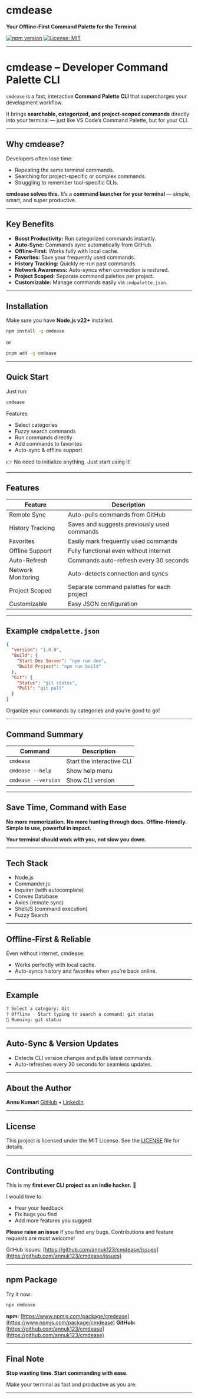 # cmdease

**Your Offline-First Command Palette for the Terminal**

[![npm version](https://img.shields.io/npm/v/cmdease.svg)](https://www.npmjs.com/package/cmdease)
[![License: MIT](https://img.shields.io/badge/License-MIT-green.svg)](LICENSE)

---

# cmdease – Developer Command Palette CLI

`cmdease` is a fast, interactive **Command Palette CLI** that supercharges your development workflow.

It brings **searchable, categorized, and project-scoped commands** directly into your terminal — just like VS Code’s Command Palette, but for your CLI.

---

## Why cmdease?

Developers often lose time:

* Repeating the same terminal commands.
* Searching for project-specific or complex commands.
* Struggling to remember tool-specific CLIs.

**cmdease solves this.**
It’s a **command launcher for your terminal** — simple, smart, and super productive.

---

## Key Benefits

* **Boost Productivity:** Run categorized commands instantly.
* **Auto-Sync:** Commands sync automatically from GitHub.
* **Offline-First:** Works fully with local cache.
* **Favorites:** Save your frequently used commands.
* **History Tracking:** Quickly re-run past commands.
* **Network Awareness:** Auto-syncs when connection is restored.
* **Project Scoped:** Separate command palettes per project.
* **Customizable:** Manage commands easily via `cmdpalette.json`.

---

##  Installation

Make sure you have **Node.js v22+** installed.

```bash
npm install -g cmdease
```

or

```bash
pnpm add -g cmdease
```

---

##  Quick Start

Just run:

```bash
cmdease
```

Features:

* Select categories
* Fuzzy search commands
* Run commands directly
* Add commands to favorites
* Auto-sync & offline support

👉 No need to initialize anything. Just start using it!

---

## Features

| Feature               | Description                                 |
| --------------------- | ------------------------------------------- |
|  Remote Sync        | Auto-pulls commands from GitHub             |
|  History Tracking   | Saves and suggests previously used commands |
|  Favorites           | Easily mark frequently used commands        |
|  Offline Support    | Fully functional even without internet      |
|  Auto-Refresh       | Commands auto-refresh every 30 seconds      |
|  Network Monitoring | Auto-detects connection and syncs           |
|  Project Scoped    | Separate command palettes for each project  |
|  Customizable       | Easy JSON configuration                     |

---

## Example `cmdpalette.json`

```json
{
  "version": "1.0.0",
  "Build": {
    "Start Dev Server": "npm run dev",
    "Build Project": "npm run build"
  },
  "Git": {
    "Status": "git status",
    "Pull": "git pull"
  }
}
```

 Organize your commands by categories and you’re good to go!

---

##  Command Summary

| Command             | Description               |
| ------------------- | ------------------------- |
| `cmdease`           | Start the interactive CLI |
| `cmdease --help`    | Show help menu            |
| `cmdease --version` | Show CLI version          |

---

##  Save Time, Command with Ease

 **No more memorization.**
 **No more hunting through docs.**
 **Offline-friendly.**
 **Simple to use, powerful in impact.**

**Your terminal should work *with* you, not slow you down.**

---

##  Tech Stack

* Node.js
* Commander.js
* Inquirer (with autocomplete)
* Convex Database
* Axios (remote sync)
* ShellJS (command execution)
* Fuzzy Search

---

##  Offline-First & Reliable

Even without internet, cmdease:

* Works perfectly with local cache.
* Auto-syncs history and favorites when you're back online.

---

## Example

```bash
? Select a category: Git
? Offline - Start typing to search a command: git status
🚀 Running: git status
```

---

## Auto-Sync & Version Updates

* Detects CLI version changes and pulls latest commands.
* Auto-refreshes every 30 seconds for seamless updates.

---

## About the Author

**Annu Kumari**
[GitHub](https://github.com/annuk123) • [LinkedIn](https://www.linkedin.com/in/annu-kumari-540337237/)

---

## License

This project is licensed under the MIT License. See the [LICENSE](LICENSE) file for details.

---

##  Contributing

This is my **first ever CLI project as an indie hacker.** 🎉

I would love to:

* Hear your feedback
* Fix bugs you find
* Add more features you suggest

 **Please raise an issue** if you find any bugs.
 Contributions and feature requests are most welcome!

GitHub Issues: [https://github.com/annuk123/cmdease/issues](https://github.com/annuk123/cmdease/issues)

---

## npm Package

Try it now:

```bash
npx cmdease
```

 **npm:** [https://www.npmjs.com/package/cmdease](https://www.npmjs.com/package/cmdease)
 **GitHub:** [https://github.com/annuk123/cmdease](https://github.com/annuk123/cmdease)

---

##  Final Note

**Stop wasting time. Start commanding with ease.**

Make your terminal as fast and productive as you are. 

---
